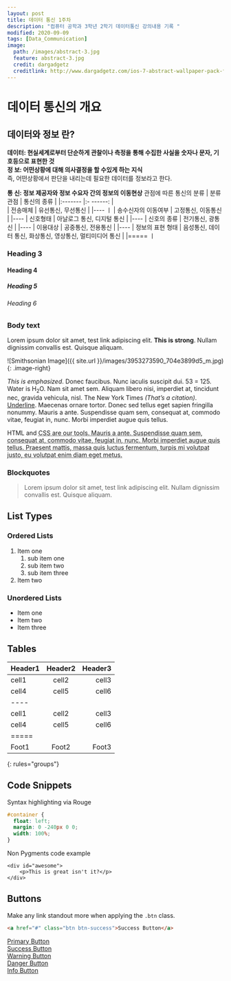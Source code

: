 ```yaml
---
layout: post
title: 데이터 통신 1주차 
description: "컴퓨터 공학과 3학년 2학기 데이터통신 강의내용 기록 "
modified: 2020-09-09
tags: [Data_Communication]
image:
  path: /images/abstract-3.jpg
  feature: abstract-3.jpg
  credit: dargadgetz
  creditlink: http://www.dargadgetz.com/ios-7-abstract-wallpaper-pack-for-iphone-5-and-ipod-touch-retina/
---
```


# 데이터 통신의 개요

## 데이터와 정보 란?
**데이터: 현실세계로부터 단순하게 관찰이나 측정을 통해 수집한 사실을 숫자나 문자, 기호등으로  표현한 것**   
**정  보: 어떤상황에 대해 의사결정을 할 수있게 하는 지식**  
즉, 어떤상황에서 판단을 내리는데 필요한 데이터를 정보라고 한다. 

**통  신: 정보 제공자와  정보 수요자 간의 정보의 이동현상**
관점에 따른 통신의 분류
    |        분류관점      |   통신의 종류                                          |
    |:-------             |:-      ------:                                        |     
    |  전송매체            | 유선통신, 무선통신                                     |
    |----                                                                         ㅣ
    |  송수신자의 이동여부  | 고정통신, 이동통신                                     |
    |----
    | 신호형태             | 아날로그 통신, 디지털 통신                              |
    |----
    | 신호의 종류          | 전기통신, 광통신                                        | 
    |----
    | 이용대상             | 공중통신, 전용통신                                      | 
    |----
    | 정보의 표현 형태      | 음성통신, 데이터 통신, 화상통신, 영상통신, 멀티미디어 통신 | 
    |=====                                                                         ㅣ
### Heading 3

#### Heading 4

##### Heading 5

###### Heading 6

### Body text

Lorem ipsum dolor sit amet, test link adipiscing elit. **This is strong**. Nullam dignissim convallis est. Quisque aliquam.

![Smithsonian Image]({{ site.url }}/images/3953273590_704e3899d5_m.jpg)
{: .image-right}

*This is emphasized*. Donec faucibus. Nunc iaculis suscipit dui. 53 = 125. Water is H<sub>2</sub>O. Nam sit amet sem. Aliquam libero nisi, imperdiet at, tincidunt nec, gravida vehicula, nisl. The New York Times <cite>(That’s a citation)</cite>. <u>Underline</u>. Maecenas ornare tortor. Donec sed tellus eget sapien fringilla nonummy. Mauris a ante. Suspendisse quam sem, consequat at, commodo vitae, feugiat in, nunc. Morbi imperdiet augue quis tellus.

HTML and <abbr title="cascading stylesheets">CSS<abbr> are our tools. Mauris a ante. Suspendisse quam sem, consequat at, commodo vitae, feugiat in, nunc. Morbi imperdiet augue quis tellus. Praesent mattis, massa quis luctus fermentum, turpis mi volutpat justo, eu volutpat enim diam eget metus.

### Blockquotes

> Lorem ipsum dolor sit amet, test link adipiscing elit. Nullam dignissim convallis est. Quisque aliquam.

## List Types

### Ordered Lists

1. Item one
   1. sub item one
   2. sub item two
   3. sub item three
2. Item two

### Unordered Lists

* Item one
* Item two
* Item three

## Tables

| Header1 | Header2 | Header3 |
|:--------|:-------:|--------:|
| cell1   | cell2   | cell3   |
| cell4   | cell5   | cell6   |
|----
| cell1   | cell2   | cell3   |
| cell4   | cell5   | cell6   |
|=====
| Foot1   | Foot2   | Foot3
{: rules="groups"}

## Code Snippets

Syntax highlighting via Rouge

```css
#container {
  float: left;
  margin: 0 -240px 0 0;
  width: 100%;
}
```

Non Pygments code example

    <div id="awesome">
        <p>This is great isn't it?</p>
    </div>

## Buttons

Make any link standout more when applying the `.btn` class.

```html
<a href="#" class="btn btn-success">Success Button</a>
```

<div markdown="0"><a href="#" class="btn">Primary Button</a></div>
<div markdown="0"><a href="#" class="btn btn-success">Success Button</a></div>
<div markdown="0"><a href="#" class="btn btn-warning">Warning Button</a></div>
<div markdown="0"><a href="#" class="btn btn-danger">Danger Button</a></div>
<div markdown="0"><a href="#" class="btn btn-info">Info Button</a></div>
